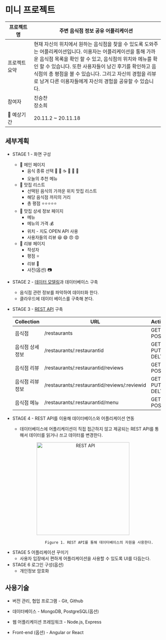# 미니 프로젝트

| 프로젝트명 | 주변 음식점 정보 공유 어플리케이션                           |
| ------------------------------ | ------------------------------------------------------------ |
| 프로젝트 요약<img width=300 /> | 현재 자신의 위치에서 원하는 음식점을 찾을 수 있도록 도와주는 어플리케이션입니다. 이용자는 어플리케이션을 통해 가까운 음식점 목록을 확인 할 수 있고, 음식점의 위치와 메뉴를 확인 할 수 있습니다.  또한 사용자들이 남긴 후기를 확인하고 음식점의 총 평점을 볼 수 있습니다.  그리고 자신의 경험을 리뷰로 남겨 다른 이용자들에게 자신의 경험을 공유할 수 있습니다. |
| 참여자                         | 진승찬<br />장소희                                           |
| :date: 예상기간                | 20.11.2 ~ 20.11.18                                           |

## 	세부계획

* STAGE 1 - 화면 구성 

  * :page_facing_up: 메인 페이지 
    * 음식 종류 선택 :pizza: :meat_on_bone: :coffee: :cake: :ramen: :hamburger:
    * 오늘의 추천 메뉴
  * :page_facing_up: 맛집 리스트
    * 선택된 음식의 가까운 위치 맛집 리스트 
    * 해당 음식점 까지의 거리 
    * 총 평점 :star::star::star::star::star:
  * :page_facing_up: 맛집 상세 정보 페이지 
    * 메뉴 
    * 메뉴의 가격 :moneybag:
    * 위치 - 지도 OPEN API 사용
    * 사용자들의 리뷰 :laughing: :smile: :angry: :rage: 
  * :page_facing_up: 리뷰 페이지 
    * 작성자
    * 평점 :star:
    * 리뷰 :speech_balloon:
    * 사진(옵션) :camera:

* STAGE 2 - [데이터 모델링](https://github.com/olppaemi/mini_project/wiki/%EB%8D%B0%EC%9D%B4%ED%84%B0-%EB%AA%A8%EB%8D%B8%EB%A7%81)과 데이터베이스 구축

  * 음식점 관련 정보를 파악하여 데이터화 한다.
  * 클라우드에 데이터 베이스를 구축해 본다.

* STAGE 3 - <a href="https://github.com/olppaemi/mini_project/wiki/REST-API">REST API</a> 구축

  | Collection       | URL                                          | Action          |
  | ---------------- | -------------------------------------------- | --------------- |
  | 음식점           | /restaurants                                 | GET, POST       |
  | 음식점 상세정보  | /restaurants/:restaurantid                   | GET, PUT, DELTE |
  | 음식점 리뷰      | /restaurants/:restaurantid/reviews           | GET, POST       |
  | 음식점 리뷰 정보 | /restaurants/:restaurantid/reviews/:reviewid | GET, PUT, DELTE |
  | 음식점 메뉴      | /restaurants/:restaurantid/menu              | GET, POST       |

* STAGE 4 - REST API를 이용해 데이터베이스와 어플리케이션 연동

  * 데이터베이스에 어플리케이션이 직접 접근하지 않고 제공되는 REST API를 통해서 데이터를 읽거나 쓰고 데이터를 변경한다.


<p align="center">
    <img
      src="https://user-images.githubusercontent.com/73764308/97802855-a8061400-1c89-11eb-8de3-b736beeacd8a.PNG"
      alt="REST API" 
      width="300px"
    />

                      Figure 1. REST API를 통해 데이터베이스의 자원을 사용한다.    
</p>
      

* STAGE 5 어플리케이션 꾸미기
  * 사용자 입장에서 편하게 어플리케이션을 사용할 수 있도록 UI를 다듬는다.
* STAGE 6 로그인 구성(옵션)
  * 개인정보 암호화

## 	사용기술 

* 버전 관리, 협업 프로그램 - Git, Github

* 데이터베이스 - MongoDB, PostgreSQL(옵션)

* 웹 어플리케이션 프레임워크 - Node.js, Express

* Front-end (옵션) - Angular or React
